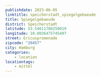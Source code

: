 ```yaml
---
publishdate: 2023-06-05
linktitle: speicherstadt_spiegelgebaeude
title: Spiegelgebaeude
district: Speicherstadt
latitude: 53.54611786250019
longitude: 10.0036475745497
street: Ericuspromenade
zipcode: "20457"
city: Hamburg
categories:
    - location
locationtags:
    - mittel
---
```

